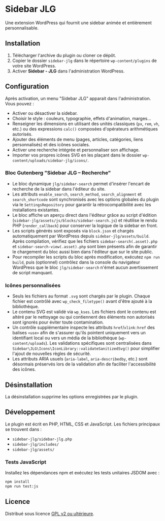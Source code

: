 # Sidebar JLG

Une extension WordPress qui fournit une sidebar animée et entièrement personnalisable.

## Installation

1. Télécharger l'archive du plugin ou cloner ce dépôt.
2. Copier le dossier `sidebar-jlg` dans le répertoire `wp-content/plugins` de votre site WordPress.
3. Activer **Sidebar - JLG** dans l'administration WordPress.

## Configuration

Après activation, un menu "Sidebar JLG" apparait dans l'administration. Vous pouvez :

- Activer ou désactiver la sidebar.
- Choisir le style : couleurs, typographie, effets d'animation, marges…
- Renseigner les dimensions en utilisant des unités classiques (`px`, `rem`, `vh`, etc.) ou des expressions `calc()` composées d'opérateurs arithmétiques autorisés.
- Ajouter des éléments de menu (pages, articles, catégories, liens personnalisés) et des icônes sociales.
- Activer une recherche intégrée et personnaliser son affichage.
- Importer vos propres icônes SVG en les plaçant dans le dossier `wp-content/uploads/sidebar-jlg/icons/`.

### Bloc Gutenberg "Sidebar JLG – Recherche"

- Le bloc dynamique `jlg/sidebar-search` permet d'insérer l'encart de recherche de la sidebar dans l'éditeur du site.
- Les attributs `enable_search`, `search_method`, `search_alignment` et `search_shortcode` sont synchronisés avec les options globales du plugin via le `SettingsRepository` pour garantir la rétrocompatibilité avec les installations existantes.
- Le bloc affiche un aperçu direct dans l'éditeur grâce au script d'édition (`sidebar-jlg/assets/js/blocks/sidebar-search.js`) et réutilise le rendu PHP (`render_callback`) pour conserver la logique de la sidebar en front.
- Les scripts générés sont exposés via `block.json` et chargés automatiquement par WordPress depuis `sidebar-jlg/assets/build`. Après compilation, vérifiez que les fichiers `sidebar-search(.asset).php` et `sidebar-search-view(.asset).php` sont bien présents afin de garantir le chargement du bloc aussi bien dans l'éditeur que sur le site public.
- Pour recompiler les scripts du bloc après modification, exécutez `npm run build`, puis (optionnel) contrôlez dans la console du navigateur WordPress que le bloc `jlg/sidebar-search` n'émet aucun avertissement de script manquant.

### Icônes personnalisées

- Seuls les fichiers au format `.svg` sont chargés par le plugin. Chaque fichier est contrôlé avec `wp_check_filetype()` avant d'être ajouté à la bibliothèque.
- Le contenu SVG est validé via `wp_kses`. Les fichiers dont le contenu est altéré par le nettoyage ou qui contiennent des éléments non autorisés sont ignorés pour éviter toute contamination.
- Un contrôle supplémentaire inspecte les attributs `href`/`xlink:href` des balises `<use>` afin de s'assurer qu'ils pointent uniquement vers un identifiant local ou vers un média de la bibliothèque (`wp-content/uploads`). Les validations spécifiques sont centralisées dans `Sidebar\JLG\Icons\IconLibrary::validateSanitizedSvg()` pour simplifier l'ajout de nouvelles règles de sécurité.
- Les attributs ARIA usuels (`aria-label`, `aria-describedby`, etc.) sont désormais préservés lors de la validation afin de faciliter l'accessibilité des icônes.

## Désinstallation

La désinstallation supprime les options enregistrées par le plugin.

## Développement

Le plugin est écrit en PHP, HTML, CSS et JavaScript. Les fichiers principaux se trouvent dans :

- `sidebar-jlg/sidebar-jlg.php`
- `sidebar-jlg/includes/`
- `sidebar-jlg/assets/`

### Tests JavaScript

Installez les dépendances npm et exécutez les tests unitaires JSDOM avec :

```bash
npm install
npm run test:js
```

## Licence

Distribué sous licence [GPL v2 ou ultérieure](https://www.gnu.org/licenses/gpl-2.0.html).
